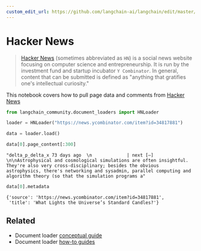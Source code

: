```yaml
---
custom_edit_url: https://github.com/langchain-ai/langchain/edit/master/docs/docs/integrations/document_loaders/hacker_news.ipynb
---
```

# Hacker News

>[Hacker News](https://en.wikipedia.org/wiki/Hacker_News) (sometimes abbreviated as `HN`) is a social news website focusing on computer science and entrepreneurship. It is run by the investment fund and startup incubator `Y Combinator`. In general, content that can be submitted is defined as "anything that gratifies one's intellectual curiosity."

This notebook covers how to pull page data and comments from [Hacker News](https://news.ycombinator.com/)


```python
from langchain_community.document_loaders import HNLoader
```


```python
loader = HNLoader("https://news.ycombinator.com/item?id=34817881")
```


```python
data = loader.load()
```


```python
data[0].page_content[:300]
```



```output
"delta_p_delta_x 73 days ago  \n             | next [–] \n\nAstrophysical and cosmological simulations are often insightful. They're also very cross-disciplinary; besides the obvious astrophysics, there's networking and sysadmin, parallel computing and algorithm theory (so that the simulation programs a"
```



```python
data[0].metadata
```



```output
{'source': 'https://news.ycombinator.com/item?id=34817881',
 'title': 'What Lights the Universe’s Standard Candles?'}
```



## Related

- Document loader [conceptual guide](/docs/concepts/#document-loaders)
- Document loader [how-to guides](/docs/how_to/#document-loaders)
